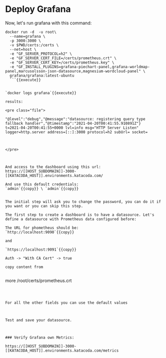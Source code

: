 # Deploy Grafana

Now, let's run grafana with this command:



```
docker run -d  -u root\
  --name=grafana \
  -p 3000:3000 \
  -v $PWD/certs:/certs \
  --net=host \
  -e "GF_SERVER_PROTOCOL=h2" \
  -e "GF_SERVER_CERT_FILE=/certs/prometheus.crt" \
  -e "GF_SERVER_CERT_KEY=/certs/prometheus.key" \
  -e "GF_INSTALL_PLUGINS=grafana-piechart-panel,grafana-worldmap-panel,marcusolsson-json-datasource,magnesium-wordcloud-panel" \
  grafana/grafana:latest-ubuntu
  ```{{execute}}


`docker logs grafana`{{execute}}

results:

<pre class="file">

"@level":"debug","@message":"datasource: registering query type fallback handler","@timestamp":"2021-04-20T00:41:55.910891Z"}
t=2021-04-20T00:41:55+0000 lvl=info msg="HTTP Server Listen" logger=http.server address=[::]:3000 protocol=h2 subUrl= socket=



</pre>



And access to the dashboard using this url:
https://[[HOST_SUBDOMAIN]]-3000-[[KATACODA_HOST]].environments.katacoda.com/

And use this default credentials:
`admin`{{copy}} \ `admin`{{copy}}


The initial step will ask you to change the password, you can do it if you want or you can skip this step.

The first step to create a dashboard is to have a datasource. Let's define a datasource with Prometheus data configured before:

The URL for phometheus should be:
`http://localhost:9090`{{copy}}  

and 

`https://localhost:9091`{{copy}}  

Auth -> "With CA Cert" -> true

copy content from


```
more /root/certs/prometheus.crt
```{{execute}}



For all the other fields you can use the default values



Test and save your datasource.



### Verify Grafana own Metrics:

https://[[HOST_SUBDOMAIN]]-3000-[[KATACODA_HOST]].environments.katacoda.com/metrics



